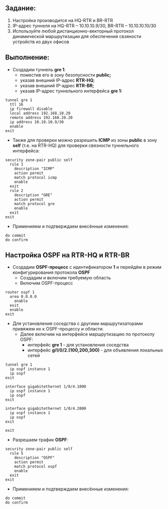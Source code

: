 ## Задание:
1) Настройка производится на HQ-RTR и BR-RTR 
2) IP-адрес туннеля на HQ-RTR – 10.10.10.9/30, BR-RTR – 10.10.10.10/30
3) Используйте любой дистанционно-векторный протокол динамической маршрутизации для обеспечения свзяности устройств из двух офисов
## Выполнение:
- Создадим туннель **gre 1**:
	- поместив его в зону безопусности **public;**
	- указав внешний IP-адрес **RTR-HQ**; 
	- указав внешний IP-адрес **RTR-BR;** 
	- указав IP-адрес туннельного интерфейса **gre 1:**

```
tunnel gre 1
  ttl 16
  ip firewall disable
  local address 192.168.10.20
  remote address 192.168.20.20
  ip address 10.10.10.9/30
  enable
exit
```

- Также для проверки можно разрешить **ICMP** из зоны **public** в зону **self** (т.е. на RTR-HQ) для проверки связности туннельного интерфейса:

```
security zone-pair public self
  rule 1
    description "ICMP"
    action permit
    match protocol icmp
    enable
  exit
  rule 2
    description "GRE"
    action permit
    match protocol gre
    enable
  exit
exit
```

- Применияем и подтверждаем внесённые изменения:
```
do commit
do confirm
```

## Настройка OSPF на RTR-HQ и RTR-BR
- Создадим **OSPF-процесс** с идентификатором **1** и перейдём в режим конфигурирования протокола **OSPF**
    - Создадим и включим требуемую область
    - Включим OSPF-процесс

```
router ospf 1
  area 0.0.0.0
    enable
  exit
  enable
exit
```

- Для установления соседства с другими маршрутизаторами привяжем их к OSPF-процессу и области.
    - Далее включим на интерфейсе маршрутизацию по протоколу OSPF:
	    - интерфейс **gre 1** - для установления соседства
        - интерфейс **gi1/0/2.(100,200,300)** - для объявления локальных сетей

```
tunnel gre 1
  ip ospf instance 1
  ip ospf
exit

interface gigabitethernet 1/0/4.1000
  ip ospf instance 1
  ip ospf
exit

interface gigabitethernet 1/0/4.2000
  ip ospf instance 1
  ip ospf
exit

exit
```

- Разрешаем трафик **OSPF**:

```
security zone-pair public self
  rule 5
    description "OSPF"
    action permit
    match protocol ospf
    enable
  exit
exit
```

- Применияем и подтверждаем внесённые изменения:

```
do commit
do confirm
```
